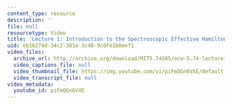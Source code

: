 ```yaml
---
content_type: resource
description: ''
file: null
resourcetype: Video
title: 'Lecture 1: Introduction to the Spectroscopic Effective Hamiltonian'
uid: eb16274d-34c2-301e-3c48-9c0fe1b0eef1
video_files:
  archive_url: http://archive.org/download/MIT5.74S05/ocw-5.74-lecture1-220k.mp4
  video_captions_file: null
  video_thumbnail_file: https://img.youtube.com/vi/piFmQGn6VXE/default.jpg
  video_transcript_file: null
video_metadata:
  youtube_id: piFmQGn6VXE
---
```

